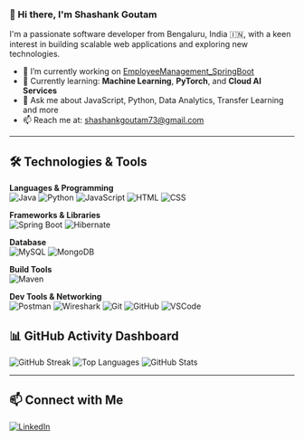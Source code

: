 ### 👋 Hi there, I'm Shashank Goutam

I'm a passionate software developer from Bengaluru, India 🇮🇳, with a keen interest in building scalable web applications and exploring new technologies.

- 🔭 I’m currently working on [EmployeeManagement_SpringBoot](https://github.com/ShashankGoutam/EmployeeManagement_SpringBoot.git)
- 🌱 Currently learning: **Machine Learning**, **PyTorch**, and **Cloud AI Services**
- 💬 Ask me about JavaScript, Python, Data Analytics, Transfer Learning and more
- 📫 Reach me at: [shashankgoutam73@gmail.com](mailto:shashankgoutam73@gmail.com)

---

## 🛠️ Technologies & Tools

**Languages & Programming**  
![Java](https://img.shields.io/badge/-Java-007396?style=flat-square&logo=java&logoColor=white)
![Python](https://img.shields.io/badge/-Python-3776AB?style=flat-square&logo=python&logoColor=white)
![JavaScript](https://img.shields.io/badge/-JavaScript-black?style=flat-square&logo=javascript)
![HTML](https://img.shields.io/badge/-HTML5-E34F26?style=flat-square&logo=html5&logoColor=white)
![CSS](https://img.shields.io/badge/-CSS3-1572B6?style=flat-square&logo=css3&logoColor=white)

**Frameworks & Libraries**  
![Spring Boot](https://img.shields.io/badge/-Spring%20Boot-6DB33F?style=flat-square&logo=spring-boot&logoColor=white)
![Hibernate](https://img.shields.io/badge/-Hibernate-59666C?style=flat-square&logo=hibernate&logoColor=white)

**Database**  
![MySQL](https://img.shields.io/badge/-MySQL-4479A1?style=flat-square&logo=mysql&logoColor=white)
![MongoDB](https://img.shields.io/badge/-MongoDB-black?style=flat-square&logo=mongodb)

**Build Tools**  
![Maven](https://img.shields.io/badge/-Maven-C71A36?style=flat-square&logo=apache-maven&logoColor=white)

**Dev Tools & Networking**  
![Postman](https://img.shields.io/badge/-Postman-FF6C37?style=flat-square&logo=postman&logoColor=white)
![Wireshark](https://img.shields.io/badge/-Wireshark-1679A7?style=flat-square&logo=wireshark&logoColor=white)
![Git](https://img.shields.io/badge/-Git-black?style=flat-square&logo=git)
![GitHub](https://img.shields.io/badge/-GitHub-black?style=flat-square&logo=github)
![VSCode](https://img.shields.io/badge/-VSCode-007ACC?style=flat-square&logo=visual-studio-code&logoColor=white)


## 📊 GitHub Activity Dashboard

![GitHub Streak](https://streak-stats.demolab.com/?user=ShashankGoutam&theme=radical)
![Top Languages](https://github-readme-stats.vercel.app/api/top-langs/?username=ShashankGoutam&layout=donut&theme=radical)
![GitHub Stats](https://github-readme-stats.vercel.app/api?username=ShashankGoutam&show_icons=true&theme=radical)


---

## 📫 Connect with Me

[![LinkedIn](https://img.shields.io/badge/-LinkedIn-0077B5?style=flat&logo=linkedin&logoColor=white)](https://www.linkedin.com/in/shashank-goutam-735924288/)
